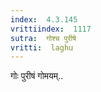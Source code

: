 ```yaml
---
index:  4.3.145
vrittiindex:  1117
sutra:  गोश्च पुरीषे
vritti:  laghu 
---
```


गोः पुरीषं गोमयम्..

